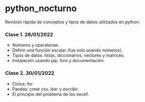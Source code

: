 # python_nocturno
Revisión rápida de conceptos y tipos de datos utilizados en python. 


### Clase 1. 26/01/2022

- Números y operatorias.
- Definir una función escalar (fue solo usando números).
- Tipos de datos: listas, diccionarios, vectores y matrices.
- Instalación usando pip, foro y documentación. 


### Clase 2. 30/01/2022

- Ciclos: for
- Pandas: crear csv, leer y escribir. 
- El principio del problema de los excel!. 

